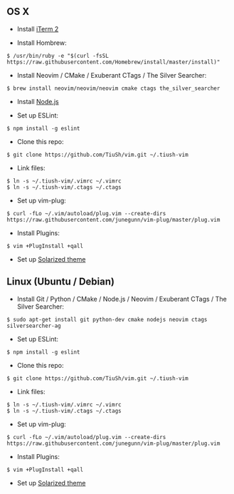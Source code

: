 ## OS X

* Install [iTerm 2](https://www.iterm2.com/)

* Install Hombrew:

`$ /usr/bin/ruby -e "$(curl -fsSL https://raw.githubusercontent.com/Homebrew/install/master/install)"`

* Install Neovim / CMake / Exuberant CTags / The Silver Searcher:

`$ brew install neovim/neovim/neovim cmake ctags the_silver_searcher`

* Install [Node.js](https://nodejs.org/)

* Set up ESLint:

`$ npm install -g eslint`

* Clone this repo:

`$ git clone https://github.com/TiuSh/vim.git ~/.tiush-vim`

* Link files:

```
$ ln -s ~/.tiush-vim/.vimrc ~/.vimrc
$ ln -s ~/.tiush-vim/.ctags ~/.ctags
```

* Set up vim-plug:

`$ curl -fLo ~/.vim/autoload/plug.vim --create-dirs https://raw.githubusercontent.com/junegunn/vim-plug/master/plug.vim`

* Install Plugins:

`$ vim +PlugInstall +qall`

* Set up [Solarized theme](http://ethanschoonover.com/solarized)

## Linux (Ubuntu / Debian)

* Install Git / Python / CMake / Node.js / Neovim / Exuberant CTags / The Silver Searcher:

`$ sudo apt-get install git python-dev cmake nodejs neovim ctags silversearcher-ag`

* Set up ESLint:

`$ npm install -g eslint`

* Clone this repo:

`$ git clone https://github.com/TiuSh/vim.git ~/.tiush-vim`

* Link files:

```
$ ln -s ~/.tiush-vim/.vimrc ~/.vimrc
$ ln -s ~/.tiush-vim/.ctags ~/.ctags
```

* Set up vim-plug:

`$ curl -fLo ~/.vim/autoload/plug.vim --create-dirs https://raw.githubusercontent.com/junegunn/vim-plug/master/plug.vim`

* Install Plugins:

`$ vim +PlugInstall +qall`

* Set up [Solarized theme](http://ethanschoonover.com/solarized)
